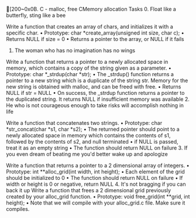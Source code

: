 [200~0x0B. C - malloc, free
CMemory allocation
Tasks
0. Float like a butterfly, sting like a bee

Write a function that creates an array of chars, and initializes it with a specific char.
•	Prototype: char *create_array(unsigned int size, char c);
•	Returns NULL if size = 0
•	Returns a pointer to the array, or NULL if it fails
1. The woman who has no imagination has no wings

Write a function that returns a pointer to a newly allocated space in memory, which contains a copy of the string given as a parameter.
•	Prototype: char *_strdup(char *str);
•	The _strdup() function returns a pointer to a new string which is a duplicate of the string str. Memory for the new string is obtained with malloc, and can be freed with free.
•	Returns NULL if str = NULL
•	On success, the _strdup function returns a pointer to the duplicated string. It returns NULL if insufficient memory was available
2. He who is not courageous enough to take risks will accomplish nothing in life

Write a function that concatenates two strings.
•	Prototype: char *str_concat(char *s1, char *s2);
•	The returned pointer should point to a newly allocated space in memory which contains the contents of s1, followed by the contents of s2, and null terminated
•	if NULL is passed, treat it as an empty string
•	The function should return NULL on failure
3. If you even dream of beating me you'd better wake up and apologize

Write a function that returns a pointer to a 2 dimensional array of integers.
•	Prototype: int **alloc_grid(int width, int height);
•	Each element of the grid should be initialized to 0
•	The function should return NULL on failure
•	If width or height is 0 or negative, return NULL
4. It's not bragging if you can back it up
Write a function that frees a 2 dimensional grid previously created by your alloc_grid function.
•	Prototype: void free_grid(int **grid, int height);
•	Note that we will compile with your alloc_grid.c file. Make sure it compiles.

